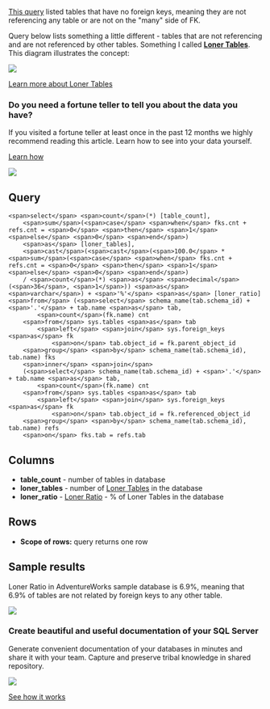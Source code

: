 [This query](https://dataedo.com/kb/query/sql-server/tables-without-foreign-keys) listed tables that have no foreign keys, meaning they are not referencing any table or are not on the "many" side of FK.

Query below lists something a little different - tables that are not referencing and are not referenced by other tables. Something I called [**Loner Tables**](https://dataedo.com/blog/test-if-your-database-has-foreign-keys). This diagram illustrates the concept:

![](https://dataedo.com/asset/img/blog/loner_table.png)

[Learn more about Loner Tables](https://dataedo.com/blog/test-if-your-database-has-foreign-keys)

### Do you need a fortune teller to tell you about the data you have?

If you visited a fortune teller at least once in the past 12 months we highly recommend reading this article. Learn how to see into your data yourself.

[Learn how](https://dataedo.com/blog/confused-when-trying-to-work-with-databases?cta=kb-query-fairy)

[![](https://dataedo.com/asset/img/markdown/docs/test-article/d36a7df6380a23152f19389890296cdc.png)](https://dataedo.com/blog/confused-when-trying-to-work-with-databases?cta=kb-query-fairy)

## Query

```
<span>select</span> <span>count</span>(*) [table_count],
    <span>sum</span>(<span>case</span> <span>when</span> fks.cnt + refs.cnt = <span>0</span> <span>then</span> <span>1</span> <span>else</span> <span>0</span> <span>end</span>) 
    <span>as</span> [loner_tables],
    <span>cast</span>(<span>cast</span>(<span>100.0</span> * <span>sum</span>(<span>case</span> <span>when</span> fks.cnt + refs.cnt = <span>0</span> <span>then</span> <span>1</span> <span>else</span> <span>0</span> <span>end</span>) 
    / <span>count</span>(*) <span>as</span> <span>decimal</span>(<span>36</span>, <span>1</span>)) <span>as</span> <span>varchar</span>) + <span>'%'</span> <span>as</span> [loner_ratio]
<span>from</span> (<span>select</span> schema_name(tab.schema_id) + <span>'.'</span> + tab.name <span>as</span> tab,
        <span>count</span>(fk.name) cnt
    <span>from</span> sys.tables <span>as</span> tab
        <span>left</span> <span>join</span> sys.foreign_keys <span>as</span> fk
            <span>on</span> tab.object_id = fk.parent_object_id
    <span>group</span> <span>by</span> schema_name(tab.schema_id), tab.name) fks
    <span>inner</span> <span>join</span> 
    (<span>select</span> schema_name(tab.schema_id) + <span>'.'</span> + tab.name <span>as</span> tab,
        <span>count</span>(fk.name) cnt
    <span>from</span> sys.tables <span>as</span> tab
        <span>left</span> <span>join</span> sys.foreign_keys <span>as</span> fk
            <span>on</span> tab.object_id = fk.referenced_object_id
    <span>group</span> <span>by</span> schema_name(tab.schema_id), tab.name) refs
    <span>on</span> fks.tab = refs.tab
```

## Columns

-   **table\_count** - number of tables in database
-   **loner\_tables** - number of [Loner Tables](https://dataedo.com/blog/test-if-your-database-has-foreign-keys) in the database
-   **loner\_ratio** - [Loner Ratio](https://dataedo.com/blog/test-if-your-database-has-foreign-keys) - % of Loner Tables in the database

## Rows

-   **Scope of rows:** query returns one row

## Sample results

Loner Ratio in AdventureWorks sample database is 6.9%, meaning that 6.9% of tables are not related by foreign keys to any other table.

![](https://dataedo.com/asset/img/kb/query/sql-server/loner_ratio.png)

### Create beautiful and useful documentation of your SQL Server

Generate convenient documentation of your databases in minutes and share it with your team. Capture and preserve tribal knowledge in shared repository.

[![](https://dataedo.com/asset/img/markdown/docs/test-article/30c11fa4b210f11740f56e85ca8bf9c6.gif)](https://demo.dataedo.com/)

[See how it works](https://demo.dataedo.com/)